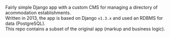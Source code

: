 Fairly simple Django app with a custom CMS for managing a directory of acommodation establishments.  
Written in 2013, the app is based on Django `v1.3.x` and used an RDBMS for data (PostgreSQL).  
This repo contains a subset of the original app (markup and business logic).  
